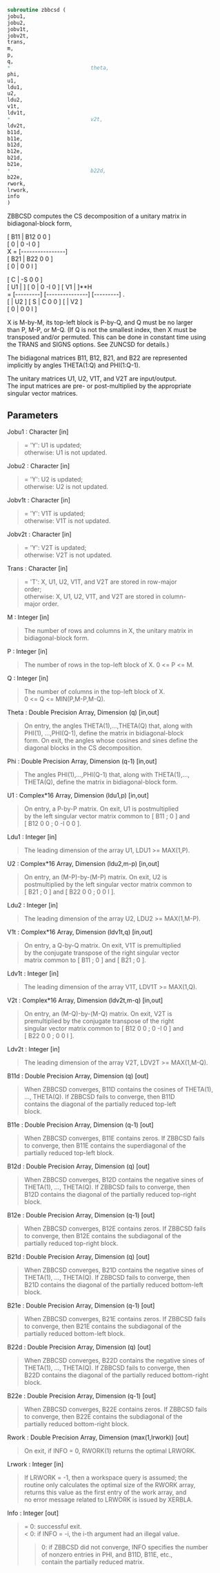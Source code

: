 ```fortran  
subroutine zbbcsd (  
jobu1,  
jobu2,  
jobv1t,  
jobv2t,  
trans,  
m,  
p,  
q,  
*                          theta,  
phi,  
u1,  
ldu1,  
u2,  
ldu2,  
v1t,  
ldv1t,  
*                          v2t,  
ldv2t,  
b11d,  
b11e,  
b12d,  
b12e,  
b21d,  
b21e,  
*                          b22d,  
b22e,  
rwork,  
lrwork,  
info  
)  
```  
  
ZBBCSD computes the CS decomposition of a unitary matrix in  
bidiagonal-block form,  
  
  
[ B11 | B12 0  0 ]  
[  0  |  0 -I  0 ]  
X = [----------------]  
[ B21 | B22 0  0 ]  
[  0  |  0  0  I ]  
  
[  C | -S  0  0 ]  
[ U1 |    ] [  0 |  0 -I  0 ] [ V1 |    ]**H  
= [---------] [---------------] [---------]   .  
[    | U2 ] [  S |  C  0  0 ] [    | V2 ]  
[  0 |  0  0  I ]  
  
X is M-by-M, its top-left block is P-by-Q, and Q must be no larger  
than P, M-P, or M-Q. (If Q is not the smallest index, then X must be  
transposed and/or permuted. This can be done in constant time using  
the TRANS and SIGNS options. See ZUNCSD for details.)  
  
The bidiagonal matrices B11, B12, B21, and B22 are represented  
implicitly by angles THETA(1:Q) and PHI(1:Q-1).  
  
The unitary matrices U1, U2, V1T, and V2T are input/output.  
The input matrices are pre- or post-multiplied by the appropriate  
singular vector matrices.  
  
## Parameters  
Jobu1 : Character [in]  
> = 'Y':      U1 is updated;  
> otherwise:  U1 is not updated.  
  
Jobu2 : Character [in]  
> = 'Y':      U2 is updated;  
> otherwise:  U2 is not updated.  
  
Jobv1t : Character [in]  
> = 'Y':      V1T is updated;  
> otherwise:  V1T is not updated.  
  
Jobv2t : Character [in]  
> = 'Y':      V2T is updated;  
> otherwise:  V2T is not updated.  
  
Trans : Character [in]  
> = 'T':      X, U1, U2, V1T, and V2T are stored in row-major  
> order;  
> otherwise:  X, U1, U2, V1T, and V2T are stored in column-  
> major order.  
  
M : Integer [in]  
> The number of rows and columns in X, the unitary matrix in  
> bidiagonal-block form.  
  
P : Integer [in]  
> The number of rows in the top-left block of X. 0 <= P <= M.  
  
Q : Integer [in]  
> The number of columns in the top-left block of X.  
> 0 <= Q <= MIN(P,M-P,M-Q).  
  
Theta : Double Precision Array, Dimension (q) [in,out]  
> On entry, the angles THETA(1),...,THETA(Q) that, along with  
> PHI(1), ...,PHI(Q-1), define the matrix in bidiagonal-block  
> form. On exit, the angles whose cosines and sines define the  
> diagonal blocks in the CS decomposition.  
  
Phi : Double Precision Array, Dimension (q-1) [in,out]  
> The angles PHI(1),...,PHI(Q-1) that, along with THETA(1),...,  
> THETA(Q), define the matrix in bidiagonal-block form.  
  
U1 : Complex*16 Array, Dimension (ldu1,p) [in,out]  
> On entry, a P-by-P matrix. On exit, U1 is postmultiplied  
> by the left singular vector matrix common to [ B11 ; 0 ] and  
> [ B12 0 0 ; 0 -I 0 0 ].  
  
Ldu1 : Integer [in]  
> The leading dimension of the array U1, LDU1 >= MAX(1,P).  
  
U2 : Complex*16 Array, Dimension (ldu2,m-p) [in,out]  
> On entry, an (M-P)-by-(M-P) matrix. On exit, U2 is  
> postmultiplied by the left singular vector matrix common to  
> [ B21 ; 0 ] and [ B22 0 0 ; 0 0 I ].  
  
Ldu2 : Integer [in]  
> The leading dimension of the array U2, LDU2 >= MAX(1,M-P).  
  
V1t : Complex*16 Array, Dimension (ldv1t,q) [in,out]  
> On entry, a Q-by-Q matrix. On exit, V1T is premultiplied  
> by the conjugate transpose of the right singular vector  
> matrix common to [ B11 ; 0 ] and [ B21 ; 0 ].  
  
Ldv1t : Integer [in]  
> The leading dimension of the array V1T, LDV1T >= MAX(1,Q).  
  
V2t : Complex*16 Array, Dimension (ldv2t,m-q) [in,out]  
> On entry, an (M-Q)-by-(M-Q) matrix. On exit, V2T is  
> premultiplied by the conjugate transpose of the right  
> singular vector matrix common to [ B12 0 0 ; 0 -I 0 ] and  
> [ B22 0 0 ; 0 0 I ].  
  
Ldv2t : Integer [in]  
> The leading dimension of the array V2T, LDV2T >= MAX(1,M-Q).  
  
B11d : Double Precision Array, Dimension (q) [out]  
> When ZBBCSD converges, B11D contains the cosines of THETA(1),  
> ..., THETA(Q). If ZBBCSD fails to converge, then B11D  
> contains the diagonal of the partially reduced top-left  
> block.  
  
B11e : Double Precision Array, Dimension (q-1) [out]  
> When ZBBCSD converges, B11E contains zeros. If ZBBCSD fails  
> to converge, then B11E contains the superdiagonal of the  
> partially reduced top-left block.  
  
B12d : Double Precision Array, Dimension (q) [out]  
> When ZBBCSD converges, B12D contains the negative sines of  
> THETA(1), ..., THETA(Q). If ZBBCSD fails to converge, then  
> B12D contains the diagonal of the partially reduced top-right  
> block.  
  
B12e : Double Precision Array, Dimension (q-1) [out]  
> When ZBBCSD converges, B12E contains zeros. If ZBBCSD fails  
> to converge, then B12E contains the subdiagonal of the  
> partially reduced top-right block.  
  
B21d : Double Precision Array, Dimension (q) [out]  
> When ZBBCSD converges, B21D contains the negative sines of  
> THETA(1), ..., THETA(Q). If ZBBCSD fails to converge, then  
> B21D contains the diagonal of the partially reduced bottom-left  
> block.  
  
B21e : Double Precision Array, Dimension (q-1) [out]  
> When ZBBCSD converges, B21E contains zeros. If ZBBCSD fails  
> to converge, then B21E contains the subdiagonal of the  
> partially reduced bottom-left block.  
  
B22d : Double Precision Array, Dimension (q) [out]  
> When ZBBCSD converges, B22D contains the negative sines of  
> THETA(1), ..., THETA(Q). If ZBBCSD fails to converge, then  
> B22D contains the diagonal of the partially reduced bottom-right  
> block.  
  
B22e : Double Precision Array, Dimension (q-1) [out]  
> When ZBBCSD converges, B22E contains zeros. If ZBBCSD fails  
> to converge, then B22E contains the subdiagonal of the  
> partially reduced bottom-right block.  
  
Rwork : Double Precision Array, Dimension (max(1,lrwork)) [out]  
> On exit, if INFO = 0, RWORK(1) returns the optimal LRWORK.  
  
Lrwork : Integer [in]  
> If LRWORK = -1, then a workspace query is assumed; the  
> routine only calculates the optimal size of the RWORK array,  
> returns this value as the first entry of the work array, and  
> no error message related to LRWORK is issued by XERBLA.  
  
Info : Integer [out]  
> = 0:  successful exit.  
> < 0:  if INFO = -i, the i-th argument had an illegal value.  
> > 0:  if ZBBCSD did not converge, INFO specifies the number  
> of nonzero entries in PHI, and B11D, B11E, etc.,  
> contain the partially reduced matrix.  
  
